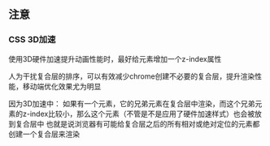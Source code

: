 ## 注意

### CSS 3D加速

使用3D硬件加速提升动画性能时，最好给元素增加一个z-index属性

人为干扰复合层的排序，可以有效减少chrome创建不必要的复合层，提升渲染性能，移动端优化效果尤为明显

因为3D加速中：
如果有一个元素，它的兄弟元素在复合层中渲染，而这个兄弟元素的z-index比较小，那么这个元素（不管是不是应用了硬件加速样式）也会被放到复合层中
也就是说浏览器有可能给复合层之后的所有相对或绝对定位的元素都创建一个复合层来渲染

